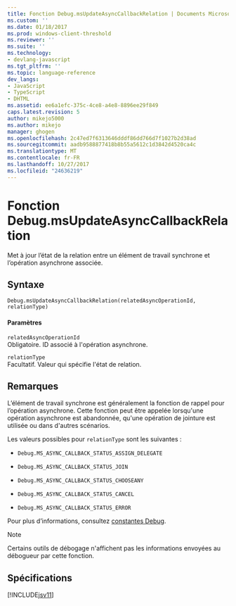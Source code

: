 ```yaml
---
title: Fonction Debug.msUpdateAsyncCallbackRelation | Documents Microsoft
ms.custom: ''
ms.date: 01/18/2017
ms.prod: windows-client-threshold
ms.reviewer: ''
ms.suite: ''
ms.technology:
- devlang-javascript
ms.tgt_pltfrm: ''
ms.topic: language-reference
dev_langs:
- JavaScript
- TypeScript
- DHTML
ms.assetid: ee6a1efc-375c-4ce8-a4e8-8896ee29f849
caps.latest.revision: 5
author: mikejo5000
ms.author: mikejo
manager: ghogen
ms.openlocfilehash: 2c47ed7f6313646dddf86dd766d7f1027b2d38ad
ms.sourcegitcommit: aadb9588877418b8b55a5612c1d3842d4520ca4c
ms.translationtype: MT
ms.contentlocale: fr-FR
ms.lasthandoff: 10/27/2017
ms.locfileid: "24636219"
---
```

# <a name="debugmsupdateasynccallbackrelation-function"></a>Fonction Debug.msUpdateAsyncCallbackRelation
Met à jour l’état de la relation entre un élément de travail synchrone et l’opération asynchrone associée.  
  
## <a name="syntax"></a>Syntaxe  
  
```  
Debug.msUpdateAsyncCallbackRelation(relatedAsyncOperationId, relationType)  
```  
  
#### <a name="parameters"></a>Paramètres  
 `relatedAsyncOperationId`  
 Obligatoire. ID associé à l'opération asynchrone.  
  
 `relationType`  
 Facultatif. Valeur qui spécifie l'état de relation.  
  
## <a name="remarks"></a>Remarques  
 L’élément de travail synchrone est généralement la fonction de rappel pour l’opération asynchrone. Cette fonction peut être appelée lorsqu'une opération asynchrone est abandonnée, qu'une opération de jointure est utilisée ou dans d'autres scénarios.  
  
 Les valeurs possibles pour `relationType` sont les suivantes :  
  
-   `Debug.MS_ASYNC_CALLBACK_STATUS_ASSIGN_DELEGATE`  
  
-   `Debug.MS_ASYNC_CALLBACK_STATUS_JOIN`  
  
-   `Debug.MS_ASYNC_CALLBACK_STATUS_CHOOSEANY`  
  
-   `Debug.MS_ASYNC_CALLBACK_STATUS_CANCEL`  
  
-   `Debug.MS_ASYNC_CALLBACK_STATUS_ERROR`  
  
 Pour plus d’informations, consultez [constantes Debug](../../javascript/reference/debug-constants.md).  
  
> [!NOTE]
>  Certains outils de débogage n'affichent pas les informations envoyées au débogueur par cette fonction.  
  
## <a name="requirements"></a>Spécifications  
 [!INCLUDE[jsv11](../../javascript/reference/includes/jsv11-md.md)]